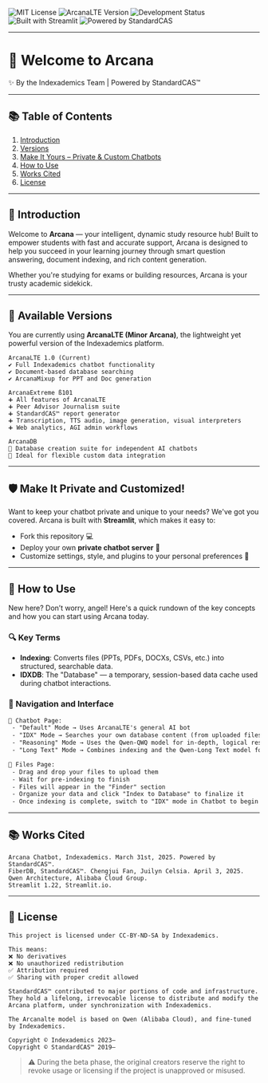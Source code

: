 ![MIT License](https://img.shields.io/badge/license-MIT-green.svg)
![ArcanaLTE Version](https://img.shields.io/badge/version-ArcanaLTE%201.0-blue)
![Development Status](https://img.shields.io/badge/status-PublicBeta-orange)
![Built with Streamlit](https://img.shields.io/badge/built%20with-Streamlit-ff4b4b?logo=streamlit)
![Powered by StandardCAS](https://img.shields.io/badge/powered%20by-StandardCAS™-purple)

---

# 🌌 Welcome to Arcana  
✨ By the Indexademics Team | Powered by StandardCAS™

---
## 📚 Table of Contents
1. [Introduction](#[Introduction](https://github.com/CelsiaSolaraStarflare/Arcana/blob/ArcanaLTE/README.md#-introduction))
2. [Versions](#available-versions)
3. [Make It Yours – Private & Custom Chatbots](#make-it-private-and-customized)
4. [How to Use](#how-to-use)
5. [Works Cited](#works-cited)
6. [License](#license)

---

## 💖 Introduction

Welcome to **Arcana** — your intelligent, dynamic study resource hub! Built to empower students with fast and accurate support, Arcana is designed to help you succeed in your learning journey through smart question answering, document indexing, and rich content generation.

Whether you're studying for exams or building resources, Arcana is your trusty academic sidekick.

---

## 🔮 Available Versions

You are currently using **ArcanaLTE (Minor Arcana)**, the lightweight yet powerful version of the Indexademics platform.

```
ArcanaLTE 1.0 (Current)
✔ Full Indexademics chatbot functionality
✔ Document-based database searching
✔ ArcanaMixup for PPT and Doc generation

ArcanaExtreme ß101
➕ All features of ArcanaLTE
➕ Peer Advisor Journalism suite
➕ StandardCAS™ report generator
➕ Transcription, TTS audio, image generation, visual interpreters
➕ Web analytics, AGI admin workflows

ArcanaDB
📁 Database creation suite for independent AI chatbots
📁 Ideal for flexible custom data integration
```

---

## 🛡 Make It Private and Customized!

Want to keep your chatbot private and unique to your needs? We've got you covered. Arcana is built with **Streamlit**, which makes it easy to:

- Fork this repository 💻  
- Deploy your own **private chatbot server** 🔐  
- Customize settings, style, and plugins to your personal preferences 🎨

---

## 📘 How to Use

New here? Don’t worry, angel! Here's a quick rundown of the key concepts and how you can start using Arcana today.

### 🔍 Key Terms
- **Indexing**: Converts files (PPTs, PDFs, DOCXs, CSVs, etc.) into structured, searchable data.
- **IDXDB**: The "Database" — a temporary, session-based data cache used during chatbot interactions.

### 🧭 Navigation and Interface

```txt
🌟 Chatbot Page:
 - "Default" Mode → Uses ArcanaLTE's general AI bot
 - "IDX" Mode → Searches your own database content (from uploaded files)
 - "Reasoning" Mode → Uses the Qwen-QWQ model for in-depth, logical responses
 - "Long Text" Mode → Combines indexing and the Qwen-Long Text model for longer, more contextual answers

📂 Files Page:
 - Drag and drop your files to upload them
 - Wait for pre-indexing to finish
 - Files will appear in the "Finder" section
 - Organize your data and click "Index to Database" to finalize it
 - Once indexing is complete, switch to "IDX" mode in Chatbot to begin querying your data!
```

---

## 📚 Works Cited

```
Arcana Chatbot, Indexademics. March 31st, 2025. Powered by StandardCAS™.
FiberDB, StandardCAS™. Chengjui Fan, Juilyn Celsia. April 3, 2025.
Qwen Architecture, Alibaba Cloud Group.
Streamlit 1.22, Streamlit.io.
```

---

## 📜 License

```
This project is licensed under CC-BY-ND-SA by Indexademics.

This means:
❌ No derivatives
❌ No unauthorized redistribution
✅ Attribution required
✅ Sharing with proper credit allowed

StandardCAS™ contributed to major portions of code and infrastructure. They hold a lifelong, irrevocable license to distribute and modify the Arcana platform, under synchronization with Indexademics.

The Arcanalte model is based on Qwen (Alibaba Cloud), and fine-tuned by Indexademics.

Copyright © Indexademics 2023–
Copyright © StandardCAS™ 2019–
```

> ⚠️ During the beta phase, the original creators reserve the right to revoke usage or licensing if the project is unapproved or misused.
